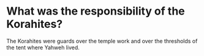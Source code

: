 # What was the responsibility of the Korahites?

The Korahites were guards over the temple work and over the thresholds of the tent where Yahweh lived.
